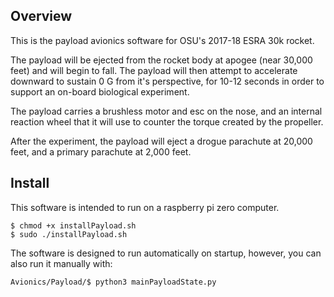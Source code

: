 ## Overview
This is the payload avionics software for OSU's 2017-18 ESRA 30k rocket.

The payload will be ejected from the rocket body at apogee (near 30,000 feet) and will begin to fall.  The payload will then attempt to accelerate downward to sustain 0 G from it's perspective, for 10-12 seconds in order to support an on-board biological experiment.

The payload carries a brushless motor and esc on the nose, and an internal reaction wheel that it will use to counter the torque created by the propeller.

After the experiment, the payload will eject a drogue parachute at 20,000 feet, and a primary parachute at 2,000 feet.

## Install

This software is intended to run on a raspberry pi zero computer.

```
$ chmod +x installPayload.sh
$ sudo ./installPayload.sh
```

The software is designed to run automatically on startup, however, you can also run it manually with:

`Avionics/Payload/$ python3 mainPayloadState.py`
